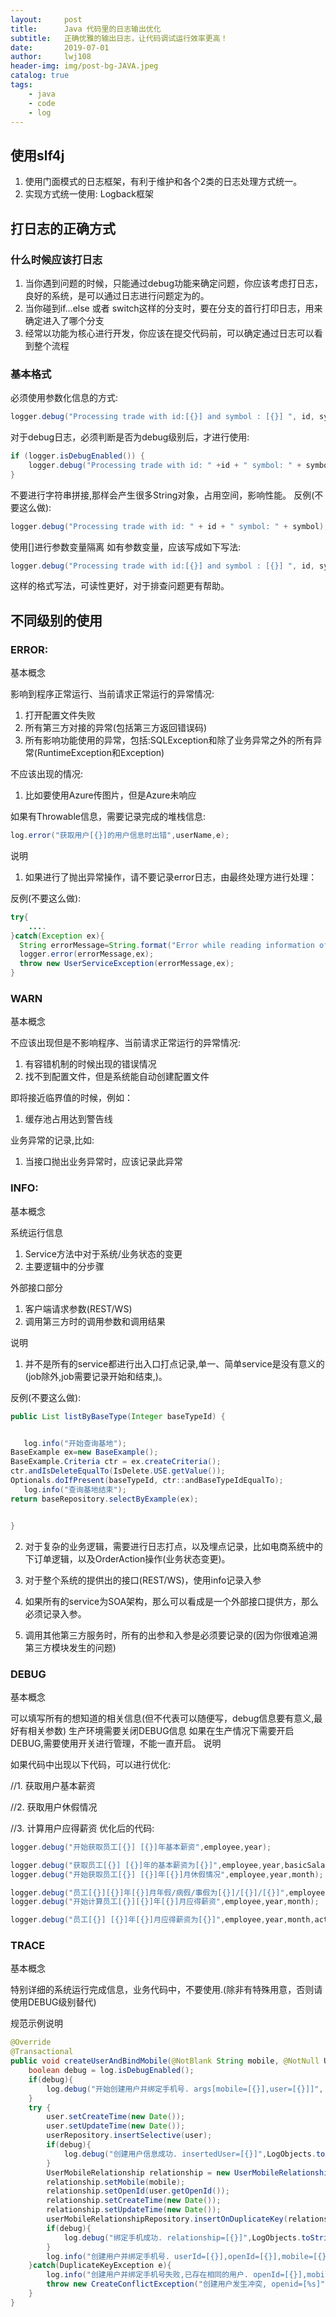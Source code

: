 ```yaml
---
layout:     post
title:      Java 代码里的日志输出优化
subtitle:   正确优雅的输出日志，让代码调试运行效率更高！
date:       2019-07-01
author:     lwj108
header-img: img/post-bg-JAVA.jpeg
catalog: true
tags:
    - java
    - code
    - log
---
```

## 使用slf4j

1. 使用门面模式的日志框架，有利于维护和各个2类的日志处理方式统一。
2. 实现方式统一使用: Logback框架

## 打日志的正确方式

### 什么时候应该打日志
1. 当你遇到问题的时候，只能通过debug功能来确定问题，你应该考虑打日志，良好的系统，是可以通过日志进行问题定为的。
2. 当你碰到if…else 或者 switch这样的分支时，要在分支的首行打印日志，用来确定进入了哪个分支
3. 经常以功能为核心进行开发，你应该在提交代码前，可以确定通过日志可以看到整个流程
### 基本格式
必须使用参数化信息的方式:
```java
logger.debug("Processing trade with id:[{}] and symbol : [{}] ", id, symbol);
```
对于debug日志，必须判断是否为debug级别后，才进行使用:
```java
if (logger.isDebugEnabled()) {
    logger.debug("Processing trade with id: " +id + " symbol: " + symbol);
}
```
不要进行字符串拼接,那样会产生很多String对象，占用空间，影响性能。
反例(不要这么做):
```java
logger.debug("Processing trade with id: " + id + " symbol: " + symbol);
```
使用[]进行参数变量隔离
如有参数变量，应该写成如下写法:
```java
logger.debug("Processing trade with id:[{}] and symbol : [{}] ", id, symbol);
```
这样的格式写法，可读性更好，对于排查问题更有帮助。

## 不同级别的使用
### ERROR:

基本概念

影响到程序正常运行、当前请求正常运行的异常情况:

1. 打开配置文件失败
2. 所有第三方对接的异常(包括第三方返回错误码)
3. 所有影响功能使用的异常，包括:SQLException和除了业务异常之外的所有异常(RuntimeException和Exception)

不应该出现的情况:

1. 比如要使用Azure传图片，但是Azure未响应

如果有Throwable信息，需要记录完成的堆栈信息:
```java
log.error("获取用户[{}]的用户信息时出错",userName,e);
```
说明

1. 如果进行了抛出异常操作，请不要记录error日志，由最终处理方进行处理：

反例(不要这么做):
```java
try{
    ....
}catch(Exception ex){
  String errorMessage=String.format("Error while reading information of user [%s]",userName);
  logger.error(errorMessage,ex);
  throw new UserServiceException(errorMessage,ex);
}
```
### WARN

基本概念

不应该出现但是不影响程序、当前请求正常运行的异常情况:

1. 有容错机制的时候出现的错误情况
2. 找不到配置文件，但是系统能自动创建配置文件

即将接近临界值的时候，例如：

1. 缓存池占用达到警告线

业务异常的记录,比如:

1. 当接口抛出业务异常时，应该记录此异常

### INFO:

基本概念

系统运行信息

1. Service方法中对于系统/业务状态的变更
2. 主要逻辑中的分步骤

外部接口部分

1. 客户端请求参数(REST/WS)
2. 调用第三方时的调用参数和调用结果

说明

1. 并不是所有的service都进行出入口打点记录,单一、简单service是没有意义的(job除外,job需要记录开始和结束,)。

反例(不要这么做):

```java
public List listByBaseType(Integer baseTypeId) {


   log.info("开始查询基地");
BaseExample ex=new BaseExample();
BaseExample.Criteria ctr = ex.createCriteria();
ctr.andIsDeleteEqualTo(IsDelete.USE.getValue());
Optionals.doIfPresent(baseTypeId, ctr::andBaseTypeIdEqualTo);
   log.info("查询基地结束");
return baseRepository.selectByExample(ex);


}
```
2. 对于复杂的业务逻辑，需要进行日志打点，以及埋点记录，比如电商系统中的下订单逻辑，以及OrderAction操作(业务状态变更)。

3. 对于整个系统的提供出的接口(REST/WS)，使用info记录入参

4. 如果所有的service为SOA架构，那么可以看成是一个外部接口提供方，那么必须记录入参。

5. 调用其他第三方服务时，所有的出参和入参是必须要记录的(因为你很难追溯第三方模块发生的问题)

### DEBUG

基本概念

可以填写所有的想知道的相关信息(但不代表可以随便写，debug信息要有意义,最好有相关参数)
生产环境需要关闭DEBUG信息
如果在生产情况下需要开启DEBUG,需要使用开关进行管理，不能一直开启。
说明

如果代码中出现以下代码，可以进行优化:

//1. 获取用户基本薪资

//2. 获取用户休假情况

//3. 计算用户应得薪资
优化后的代码:
```java
logger.debug("开始获取员工[{}] [{}]年基本薪资",employee,year);

logger.debug("获取员工[{}] [{}]年的基本薪资为[{}]",employee,year,basicSalary);
logger.debug("开始获取员工[{}] [{}]年[{}]月休假情况",employee,year,month);

logger.debug("员工[{}][{}]年[{}]月年假/病假/事假为[{}]/[{}]/[{}]",employee,year,month,annualLeaveDays,sickLeaveDays,noPayLeaveDays);
logger.debug("开始计算员工[{}][{}]年[{}]月应得薪资",employee,year,month);

logger.debug("员工[{}] [{}]年[{}]月应得薪资为[{}]",employee,year,month,actualSalary);
```
### TRACE

基本概念

特别详细的系统运行完成信息，业务代码中，不要使用.(除非有特殊用意，否则请使用DEBUG级别替代)

规范示例说明
```java
@Override
@Transactional
public void createUserAndBindMobile(@NotBlank String mobile, @NotNull User user) throws CreateConflictException{
    boolean debug = log.isDebugEnabled();
    if(debug){
        log.debug("开始创建用户并绑定手机号. args[mobile=[{}],user=[{}]]", mobile, LogObjects.toString(user));
    }
    try {
        user.setCreateTime(new Date());
        user.setUpdateTime(new Date());
        userRepository.insertSelective(user);
        if(debug){
            log.debug("创建用户信息成功. insertedUser=[{}]",LogObjects.toString(user));
        }
        UserMobileRelationship relationship = new UserMobileRelationship();
        relationship.setMobile(mobile);
        relationship.setOpenId(user.getOpenId());
        relationship.setCreateTime(new Date());
        relationship.setUpdateTime(new Date());
        userMobileRelationshipRepository.insertOnDuplicateKey(relationship);
        if(debug){
            log.debug("绑定手机成功. relationship=[{}]",LogObjects.toString(relationship));
        }
        log.info("创建用户并绑定手机号. userId=[{}],openId=[{}],mobile=[{}]",user.getId(),user.getOpenId(),mobile); // 如果考虑安全，手机号记得脱敏
    }catch(DuplicateKeyException e){
        log.info("创建用户并绑定手机号失败,已存在相同的用户. openId=[{}],mobile=[{}]",user.getOpenId(),mobile);
        throw new CreateConflictException("创建用户发生冲突, openid=[%s]",user.getOpenId());
    }
}
```